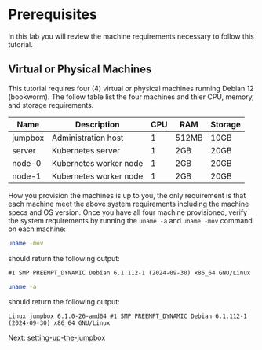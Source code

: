 # Prerequisites

In this lab you will review the machine requirements necessary to follow this tutorial.

## Virtual or Physical Machines

This tutorial requires four (4) virtual or physical machines running Debian 12 (bookworm). The follow table list the four machines and thier CPU, memory, and storage requirements.

| Name    | Description            | CPU | RAM   | Storage |
|---------|------------------------|-----|-------|---------|
| jumpbox | Administration host    | 1   | 512MB | 10GB    |
| server  | Kubernetes server      | 1   | 2GB   | 20GB    |
| node-0  | Kubernetes worker node | 1   | 2GB   | 20GB    |
| node-1  | Kubernetes worker node | 1   | 2GB   | 20GB    |

How you provision the machines is up to you, the only requirement is that each machine meet the above system requirements including the machine specs and OS version. Once you have all four machine provisioned, verify the system requirements by running the `uname -a` and `uname -mov` command on each machine:

```bash 
uname -mov
```
should return the following output:

```text
#1 SMP PREEMPT_DYNAMIC Debian 6.1.112-1 (2024-09-30) x86_64 GNU/Linux
```

```bash
uname -a
```
should return the following output:

```text
Linux jumpbox 6.1.0-26-amd64 #1 SMP PREEMPT_DYNAMIC Debian 6.1.112-1 (2024-09-30) x86_64 GNU/Linux
```

Next: [setting-up-the-jumpbox](02-jumpbox.md)
